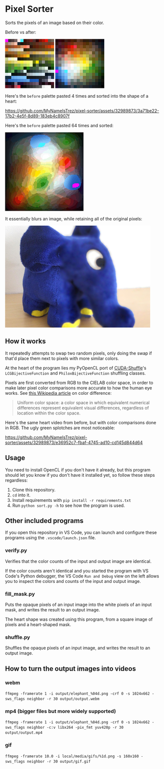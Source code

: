 # Pixel Sorter

Sorts the pixels of an image based on their color.

Before vs after:
<p>
	<img src="media/palette_input.png" alt="This input palette isn't very sorted by color.">
	<img src="media/palette_output.png" alt="This output palette is pretty much optimally sorted by color.">
</p>

Here's the `before` palette pasted 4 times and sorted into the shape of a heart:

https://github.com/MyNameIsTrez/pixel-sorter/assets/32989873/3a71be22-17b2-4e5f-8d89-183eb4c8907f

Here's the `before` palette pasted 64 times and sorted:

<img src="media/palette_output_large.png" alt="This large output palette is color sorted.">

It essentially blurs an image, while retaining all of the original pixels:

<p><img src="media/blurry_elephant.png" alt="Half is the input toy elephant and the other half is the blurry output toy elephant."></p>

## How it works

It repeatedly attempts to swap two random pixels, only doing the swap if that'd place them next to pixels with more similar colors.

At the heart of the program lies my PyOpenCL port of [CUDA-Shuffle](https://github.com/djns99/CUDA-Shuffle)'s `LCGBijectiveFunction` and `PhiloxBijectiveFunction` shuffling classes.

Pixels are first converted from RGB to the CIELAB color space, in order to make later pixel color comparisons more accurate to how the human eye works. See [this Wikipedia article](https://en.wikipedia.org/wiki/Color_difference) on color difference:

> Uniform color space: a color space in which equivalent numerical differences represent equivalent visual differences, regardless of location within the color space.

Here's the same heart video from before, but with color comparisons done in RGB. The ugly green splotches are most noticeable:

https://github.com/MyNameIsTrez/pixel-sorter/assets/32989873/e36952c7-fbaf-4745-ad10-cd145d844d64

## Usage

You need to install OpenCL if you don't have it already, but this program should let you know if you don't have it installed yet, so follow these steps regardless:

1. Clone this repository.
2. `cd` into it.
3. Install requirements with `pip install -r requirements.txt`
4. Run `python sort.py -h` to see how the program is used.

## Other included programs

If you open this repository in VS Code, you can launch and configure these programs using the `.vscode/launch.json` file.

### verify.py

Verifies that the color counts of the input and output image are identical.

If the color counts aren't identical and you started the program with VS Code's Python debugger, the VS Code `Run and Debug` view on the left allows you to inspect the colors and counts of the input and output image.

### fill_mask.py

Puts the opaque pixels of an input image into the white pixels of an input mask, and writes the result to an output image.

The heart shape was created using this program, from a square image of pixels and a heart-shaped mask.

### shuffle.py

Shuffles the opaque pixels of an input image, and writes the result to an output image.

## How to turn the output images into videos

### webm
`ffmpeg -framerate 1 -i output/elephant_%04d.png -crf 0 -s 1024x662 -sws_flags neighbor -r 30 output/output.webm`

### mp4 (bigger files but more widely supported)
`ffmpeg -framerate 1 -i output/elephant_%04d.png -crf 0 -s 1024x662 -sws_flags neighbor -c:v libx264 -pix_fmt yuv420p -r 30 output/output.mp4`

### gif

`ffmpeg -framerate 10.0 -i local/media/gifs/%1d.png -s 160x160 -sws_flags neighbor -r 30 output/gif.gif`
